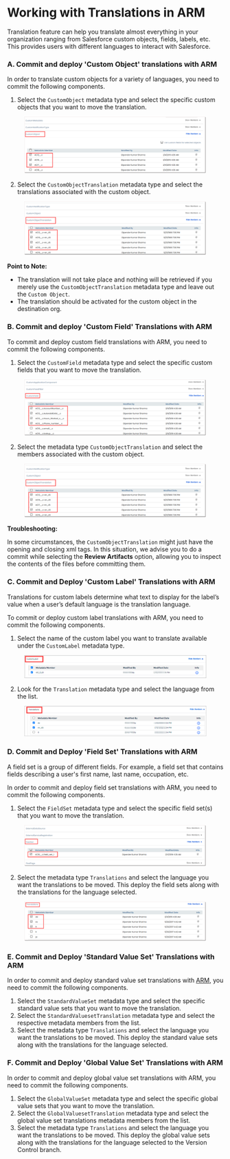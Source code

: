# Working with Translations in ARM

Translation feature can help you translate almost everything in your organization ranging from Salesforce custom objects, fields, labels, etc. This provides users with different languages to interact with Salesforce.

### A. Commit and deploy 'Custom Object' translations with ARM <a href="#a-commit-and-deploy-custom-object-translations-with-arm" id="a-commit-and-deploy-custom-object-translations-with-arm"></a>

In order to translate custom objects for a variety of languages, you need to commit the following components.

1. Select the `CustomObject` metadata type and select the specific custom objects that you want to move the translation.

<figure><img src="../../../../.gitbook/assets/image (2) (1) (1) (1) (1) (1) (1) (1) (1) (1) (1) (1) (1) (1) (1) (1) (1) (1) (1) (1) (1).png" alt=""><figcaption></figcaption></figure>

2. Select the `CustomObjectTranslation` metadata type and select the translations associated with the custom object.

<figure><img src="../../../../.gitbook/assets/image (3) (1) (1) (1) (1) (1) (1) (1) (1) (1) (1) (1) (1) (1) (1) (1) (1) (1) (1).png" alt=""><figcaption></figcaption></figure>

**Point to Note:**

* The translation will not take place and nothing will be retrieved if you merely use the `CustomObjectTranslation` metadata type and leave out the `Custom Object`.
* The translation should be activated for the custom object in the destination org.

### B. Commit and deploy 'Custom Field' Translations with ARM <a href="#b-commit-and-deploy-custom-field-translations-with-arm" id="b-commit-and-deploy-custom-field-translations-with-arm"></a>

To commit and deploy custom field translations with ARM, you need to commit the following components.

1. Select the `CustomField` metadata type and select the specific custom fields that you want to move the translation.

<figure><img src="../../../../.gitbook/assets/image (4) (1) (1) (1) (1) (1) (1) (1) (1) (1) (1) (1) (1) (1) (1) (1) (1) (1).png" alt=""><figcaption></figcaption></figure>

2. Select the metadata type `CustomObjectTranslation` and select the members associated with the custom object.

<figure><img src="../../../../.gitbook/assets/image (5) (1) (1) (1) (1) (1) (1) (1) (1) (1) (1) (1) (1) (1) (1) (1) (1).png" alt=""><figcaption></figcaption></figure>

**Troubleshooting:**

In some circumstances, the `CustomObjectTranslation` might just have the opening and closing xml tags. In this situation, we advise you to do a commit while selecting the **Review Artifacts** option, allowing you to inspect the contents of the files before committing them.

### C. Commit and Deploy 'Custom Label' Translations with ARM <a href="#c-commit-and-deploy-custom-label-translations-with-arm" id="c-commit-and-deploy-custom-label-translations-with-arm"></a>

Translations for custom labels determine what text to display for the label’s value when a user’s default language is the translation language.

To commit or deploy custom label translations with ARM, you need to commit the following components.

1. Select the name of the custom label you want to translate available under the `CustomLabel` metadata type.

<figure><img src="../../../../.gitbook/assets/image (6) (1) (1) (1) (1) (1) (1) (1) (1) (1) (1) (1) (1) (1) (1) (1).png" alt=""><figcaption></figcaption></figure>

2. Look for the `Translation` metadata type and select the language from the list.

<figure><img src="../../../../.gitbook/assets/image (7) (1) (1) (1) (1) (1) (1) (1) (1) (1) (1) (1) (1) (1) (1) (1).png" alt=""><figcaption></figcaption></figure>

### D. Commit and Deploy 'Field Set' Translations with ARM <a href="#d-commit-and-deploy-field-set-translations-with-arm" id="d-commit-and-deploy-field-set-translations-with-arm"></a>

A field set is a group of different fields. For example, a field set that contains fields describing a user's first name, last name, occupation, etc.

In order to commit and deploy field set translations with ARM, you need to commit the following components.

1. Select the `FieldSet` metadata type and select the specific field set(s) that you want to move the translation.

<figure><img src="../../../../.gitbook/assets/image (8) (1) (1) (1) (1) (1) (1) (1) (1) (1) (1) (1) (1) (1) (1) (1).png" alt=""><figcaption></figcaption></figure>

2. Select the metadata type `Translations` and select the language you want the translations to be moved. This deploy the field sets along with the translations for the language selected.

<figure><img src="../../../../.gitbook/assets/image (9) (1) (1) (1) (1) (1) (1) (1) (1) (1) (1) (1) (1) (1) (1) (1).png" alt=""><figcaption></figcaption></figure>

### E. Commit and Deploy 'Standard Value Set' Translations with ARM <a href="#e-commit-and-deploy-standard-value-set-translations-with-arm" id="e-commit-and-deploy-standard-value-set-translations-with-arm"></a>

In order to commit and deploy standard value set translations with [ARM](https://www.autorabit.com/products/automated-release-management/), you need to commit the following components.

1. Select the `StandardValueSet` metadata type and select the specific standard value sets that you want to move the translation.
2. Select the `StandardValuesetTranslation` metadata type and select the respective metadata members from the list.
3. Select the metadata type `Translations` and select the language you want the translations to be moved. This deploy the standard value sets along with the translations for the language selected.

### F. Commit and Deploy 'Global Value Set' Translations with ARM <a href="#f-commit-and-deploy-global-value-set-translations-with-arm" id="f-commit-and-deploy-global-value-set-translations-with-arm"></a>

In order to commit and deploy global value set translations with ARM, you need to commit the following components.

1. Select the `GlobalValueSet` metadata type and select the specific global value sets that you want to move the translation.
2. Select the `GlobalValuesetTranslation` metadata type and select the global value set translations metadata members from the list.
3. Select the metadata type `Translations` and select the language you want the translations to be moved. This deploy the global value sets along with the translations for the language selected to the Version Control branch.
